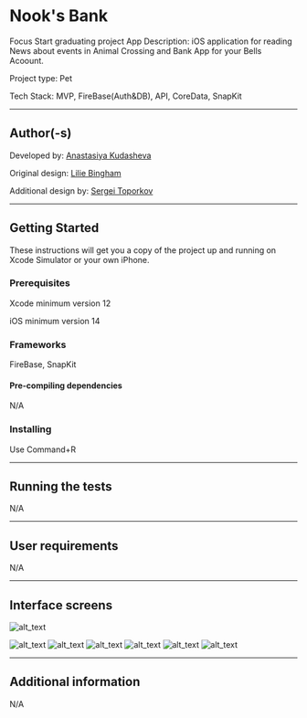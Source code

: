 # Nook's Bank
Focus Start graduating project
App Description: iOS application for reading News about events in Animal Crossing and Bank App for your Bells Acoount.

Project type: Pet

Tech Stack: MVP, FireBase(Auth&DB), API, CoreData, SnapKit
____
## Author(-s)
Developed by: [Anastasiya Kudasheva](https://t.me/anakud)

Original design: [Lilie Bingham](https://www.figma.com/community/file/969056012925031551/Animal-Crossing-Nook-Tunes-for-the-Nookphone)

Additional design by: [Sergei Toporkov](https://t.me/spacemanfromul) 
____
## Getting Started
These instructions will get you a copy of the project up and running on Xcode Simulator or your own iPhone.
### Prerequisites
Xcode minimum version 12

iOS minimum version 14

### Frameworks
FireBase, SnapKit
#### Pre-compiling dependencies
N/A
### Installing
Use Command+R
____
## Running the tests
N/A
____
## User requirements
N/A
____
## Interface screens 
![alt_text](https://github.com/AnaKud/Nook-s-Bank/blob/main/Attachments/NBGif.gif?raw=true)

![alt_text](https://github.com/AnaKud/Nook-s-Bank/blob/main/Attachments/LoginScreenEmpty.png?raw=true)
![alt_text](https://github.com/AnaKud/Nook-s-Bank/blob/main/Attachments/NewsUnlogin.png?raw=true)
![alt_text](https://github.com/AnaKud/Nook-s-Bank/blob/main/Attachments/BankUnlogin.png?raw=true)
![alt_text](https://github.com/AnaKud/Nook-s-Bank/blob/main/Attachments/NewsLogin.png?raw=true)
![alt_text](https://github.com/AnaKud/Nook-s-Bank/blob/main/Attachments/BankLogin.png?raw=true)
![alt_text](https://github.com/AnaKud/Nook-s-Bank/blob/main/Attachments/BankAddLogin.png?raw=true)
____
## Additional information
N/A
